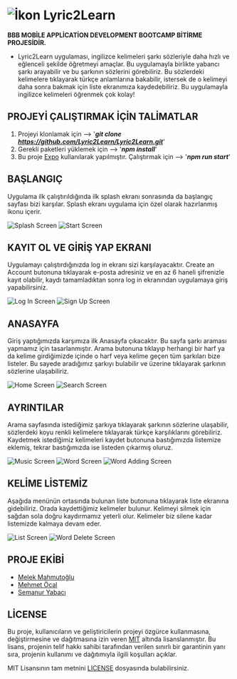 #  ![İkon](https://i.hizliresim.com/s60u8gp.jpg) Lyric2Learn

**BBB </CODE16> MOBİLE APPLİCATİON DEVELOPMENT BOOTCAMP BİTİRME PROJESİDİR.**

* Lyric2Learn uygulaması, ingilizce kelimeleri şarkı sözleriyle daha hızlı ve eğlenceli şekilde öğretmeyi amaçlar. Bu uygulamayla birlikte yabancı şarkı arayabilir ve bu şarkının sözlerini görebiliriz. Bu sözlerdeki kelimelere tıklayarak türkçe anlamlarına bakabilir, istersek de o kelimeyi daha sonra bakmak için liste ekranımıza kaydedebiliriz. Bu uygulamayla ingilizce kelimeleri öğrenmek çok kolay!

## PROJEYİ ÇALIŞTIRMAK İÇİN TALİMATLAR

 1. Projeyi klonlamak için   -->   '***git clone https://github.com/Lyric2Learn/Lyric2Learn.git***'
 2.  Gerekli paketleri yüklemek için   -->   '***npm install***'
 3.  Bu proje [Expo](https://docs.expo.dev/) kullanılarak yapılmıştır. Çalıştırmak için   -->   '***npm run start***'

## BAŞLANGIÇ

Uygulama ilk çalıştırıldığında ilk splash ekranı sonrasında da başlangıç sayfası bizi karşılar. Splash ekranı uygulama için özel olarak hazırlanmış ikonu içerir.

![Splash Screen](https://i.hizliresim.com/gt1yirq.png)
![Start Screen](https://i.hizliresim.com/bzbvbim.png)

## KAYIT OL VE GİRİŞ YAP EKRANI

Uygulamayı çalıştırdığınızda log in ekranı sizi karşılayacaktır. Create an Account butonuna tıklayarak e-posta adresiniz ve en az 6 haneli şifrenizle kayıt olabilir, kaydı tamamladıktan sonra log in ekranından uygulamaya giriş yapabilirsiniz.

![Log In Screen](https://i.hizliresim.com/occnby4.png)
![Sign Up Screen](https://i.hizliresim.com/awotso8.png)

## ANASAYFA
Giriş yaptığımızda karşımıza ilk Anasayfa çıkacaktır. Bu sayfa şarkı araması yapmamız için tasarlanmıştır. Arama butonuna tıklayıp herhangi bir harf ya da kelime girdiğimizde içinde o harf veya kelime geçen tüm şarkıları bize listeler. Bu sayede aradığımız şarkıyı bulabilir ve üzerine tıklayarak şarkının sözlerine ulaşabiliriz.

![Home Screen](https://i.hizliresim.com/1v2qszo.png)
![Search Screen](https://i.hizliresim.com/nag32wd.png)

## AYRINTILAR

Arama sayfasında istediğimiz şarkıya tıklayarak şarkının sözlerine ulaşabilir, sözlerdeki koyu renkli kelimelere tıklayarak türkçe karşılıklarını görebiliriz. Kaydetmek istediğimiz kelimeleri kaydet butonuna bastığımızda listemize eklemiş, tekrar bastığımızda ise listeden çıkarmış oluruz. 

![Music Screen](https://i.hizliresim.com/7lln84f.png)
![Word Screen](https://i.hizliresim.com/pn6regv.png)
![Word Adding Screen](https://i.hizliresim.com/p4wd4p8.png)

## KELİME LİSTEMİZ

Aşağıda menünün ortasında bulunan liste butonuna tıklayarak liste ekranına gidebiliriz. Orada kaydettiğimiz kelimeler bulunur. Kelimeyi silmek için sağdan sola doğru kaydırmamız yeterli olur. Kelimeler biz silene kadar listemizde kalmaya devam eder.

![List Screen](https://i.hizliresim.com/bwnfzzg.png)
![Word Delete Screen](https://i.hizliresim.com/jxaox8g.png)

## PROJE EKİBİ
- [Melek Mahmutoğlu](https://www.linkedin.com/in/melek-mahmuto%C4%9Flu-3050161b0/)
- [Mehmet Öcal](https://www.linkedin.com/in/mehmetocall/)
- [Semanur Yabacı](https://www.linkedin.com/in/semanuryabaci/)

## LİCENSE

Bu proje, kullanıcıların ve geliştiricilerin projeyi özgürce kullanmasına, değiştirmesine ve dağıtmasına izin veren [MIT](https://choosealicense.com/licenses/mit/) altında lisanslanmıştır. Bu lisans, projenin telif hakkı sahibi tarafından verilen sınırlı bir garantinin yanı sıra, projenin kullanımı ve dağıtımıyla ilgili koşulları açıklar.

MIT Lisansının tam metnini [LICENSE](https://en.wikipedia.org/wiki/MIT_License) dosyasında bulabilirsiniz.
